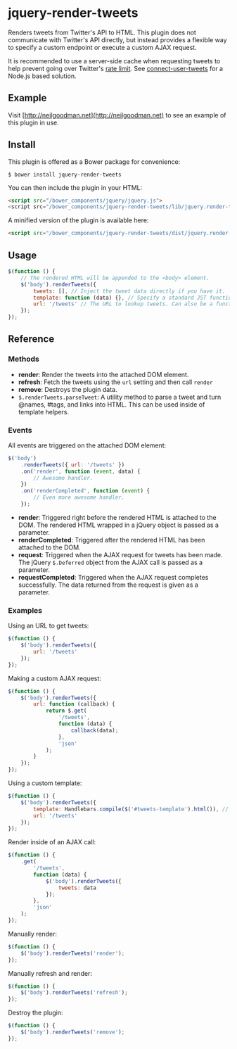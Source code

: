 # jquery-render-tweets

Renders tweets from Twitter's API to HTML. This plugin does not communicate with Twitter's API directly, but instead provides a flexible way to specify a custom endpoint or execute a custom AJAX request.

It is recommended to use a server-side cache when requesting tweets to help prevent going over Twitter's [rate limit](https://dev.twitter.com/docs/rate-limiting/1.1). See [connect-user-tweets](https://github.com/posco2k8/connect-user-tweets) for a Node.js based solution.

## Example

Visit [http://neilgoodman.net](http://neilgoodman.net) to see an example of this plugin in use.

## Install

This plugin is offered as a Bower package for convenience:

`$ bower install jquery-render-tweets`

You can then include the plugin in your HTML:

```html
<script src="/bower_components/jquery/jquery.js">
<script src="/bower_components/jquery-render-tweets/lib/jquery.render-tweets.js">
```

A minified version of the plugin is available here:

```html
<script src="/bower_components/jquery-render-tweets/dist/jquery.render-tweets.min.js">
```

## Usage

```javascript
$(function () {
    // The rendered HTML will be appended to the <body> element.
    $('body').renderTweets({
        tweets: [], // Inject the tweet data directly if you have it.
        template: function (data) {}, // Specify a standard JST function to render the tweets. Data contains: { tweets: [...] }
        url: '/tweets' // The URL to lookup tweets. Can also be a function that takes in a callback as its first parameter which should be called when the request is complete.
    });
});
```

## Reference

### Methods

- __render__: Render the tweets into the attached DOM element.
- __refresh__: Fetch the tweets using the `url` setting and then call `render`
- __remove__: Destroys the plugin data.
- `$.renderTweets.parseTweet`: A utility method to parse a tweet and turn @names, #tags, and links into HTML. This can be used inside of template helpers. 

### Events

All events are triggered on the attached DOM element:

```javascript
$('body')
    .renderTweets({ url: '/tweets' })
    .on('render', function (event, data) {
        // Awesome handler.
    })
    .on('renderCompleted', function (event) {
        // Even more awesome handler.
    });
```

- __render__: Triggered right before the rendered HTML is attached to the DOM. The rendered HTML wrapped in a jQuery object is passed as a parameter.
- __renderCompleted__: Triggered after the rendered HTML has been attached to the DOM.
- __request__: Triggered when the AJAX request for tweets has been made. The jQuery `$.Deferred` object from the AJAX call is passed as a parameter.
- __requestCompleted__: Triggered when the AJAX request completes successfully. The data returned from the request is given as a parameter. 

### Examples

Using an URL to get tweets:

```javascript
$(function () {
    $('body').renderTweets({
        url: '/tweets'
    });
});
```
Making a custom AJAX request:

```javascript
$(function () {
    $('body').renderTweets({
        url: function (callback) {
            return $.get(
                '/tweets', 
                function (data) {
                    callback(data);
                }, 
                'json'
            );
        }
    });
});
```
Using a custom template:

```javascript
$(function () {
    $('body').renderTweets({
        template: Handlebars.compile($('#tweets-template').html()), // Handlebars is used as an example. You can use any templating engine that can create a JST function.
        url: '/tweets'
    });
});
```

Render inside of an AJAX call:

```javascript
$(function () {
    .get(
        '/tweets', 
        function (data) {
            $('body').renderTweets({
                tweets: data
            });
        }, 
        'json'
    );
});
```

Manually render:

```javascript
$(function () {
    $('body').renderTweets('render');
});
```

Manually refresh and render:

```javascript
$(function () {
    $('body').renderTweets('refresh');
});
```

Destroy the plugin:

```javascript
$(function () {
    $('body').renderTweets('remove');
});
```